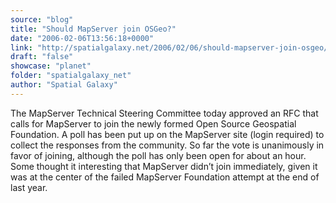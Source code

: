 ```yaml
---
source: "blog"
title: "Should MapServer join OSGeo?"
date: "2006-02-06T13:56:18+0000"
link: "http://spatialgalaxy.net/2006/02/06/should-mapserver-join-osgeo/"
draft: "false"
showcase: "planet"
folder: "spatialgalaxy_net"
author: "Spatial Galaxy"
---
```


The MapServer Technical Steering Committee today approved an RFC that calls for MapServer to join the newly formed Open Source Geospatial Foundation. A poll has been put up on the MapServer site (login required) to collect the responses from the community.
So far the vote is unanimously in favor of joining, although the poll has only been open for about an hour. Some thought it interesting that MapServer didn&rsquo;t join immediately, given it was at the center of the failed MapServer Foundation attempt at the end of last year.
